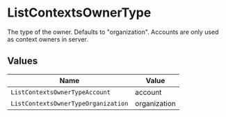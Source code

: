 # ListContextsOwnerType

The type of the owner. Defaults to "organization". Accounts are only used as context owners in server.


## Values

| Name                                | Value                               |
| ----------------------------------- | ----------------------------------- |
| `ListContextsOwnerTypeAccount`      | account                             |
| `ListContextsOwnerTypeOrganization` | organization                        |